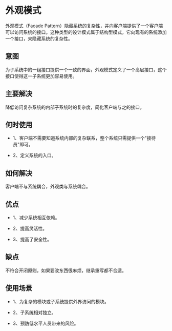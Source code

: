 # 外观模式

外观模式（Facade Pattern）隐藏系统的复杂性，并向客户端提供了一个客户端可以访问系统的接口。这种类型的设计模式属于结构型模式，它向现有的系统添加一个接口，来隐藏系统的复杂性。

## 意图

为子系统中的一组接口提供一个一致的界面，外观模式定义了一个高层接口，这个接口使得这一子系统更加容易使用。

## 主要解决

降低访问复杂系统的内部子系统时的复杂度，简化客户端与之的接口。

## 何时使用

- 1、客户端不需要知道系统内部的复杂联系，整个系统只需提供一个"接待员"即可。 

- 2、定义系统的入口。

## 如何解决

客户端不与系统耦合，外观类与系统耦合。

## 优点

- 1、减少系统相互依赖。 

- 2、提高灵活性。 

- 3、提高了安全性。

## 缺点

不符合开闭原则，如果要改东西很麻烦，继承重写都不合适。

## 使用场景

- 1、为复杂的模块或子系统提供外界访问的模块。 

- 2、子系统相对独立。 

- 3、预防低水平人员带来的风险。